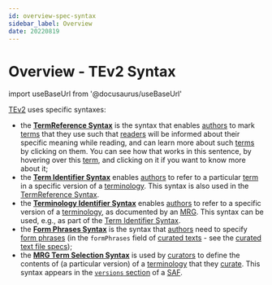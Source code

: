 ```yaml
---
id: overview-spec-syntax
sidebar_label: Overview
date: 20220819
---
```


# Overview - TEv2 Syntax

import useBaseUrl from '@docusaurus/useBaseUrl'

[TEv2](@) uses specific syntaxes:

- the **[TermReference Syntax](/docs/spec-syntax/term-ref-syntax)** is the syntax that enables [authors](@) to mark [terms](@) that they use such that [readers](@) will be informed about their specific meaning while reading, and can learn more about such [terms](@) by clicking on them. You can see how that works in this sentence, by hovering over this [term](@), and clicking on it if you want to know more about it;
- the **[Term Identifier Syntax](/docs/spec-syntax/term-identifier-syntax)** enables [authors](@) to refer to a particular [term](@) in a specific version of a [terminology](@). This syntax is also used in the [TermReference Syntax](/docs/spec-syntax/term-ref-syntax).
- the **[Terminology Identifier Syntax](/docs/spec-syntax/terminology-identifier-syntax)** enables [authors](@) to refer to a specific version of a [terminology](@), as documented by an [MRG](@). This syntax can be used, e.g., as part of the [Term Identifier Syntax](/docs/spec-syntax/term-identifier-syntax).
- the **[Form Phrases Syntax](/docs/spec-syntax/form-phrase-syntax)** is the syntax that [authors](@) need to specify [form phrases](@) (in the `formPhrases` field of [curated texts](@) - see the [curated text file specs](/docs/spec-files/ctext-file));
- the **[MRG Term Selection Syntax](/docs/spec-tools/mrg-terminology-construction)** is used by [curators](@) to define the contents of (a particular version) of a [terminology](@) that they [curate](@). This syntax appears in the [`versions` section](/docs/spec-files/saf#versions) of a [SAF](@).
